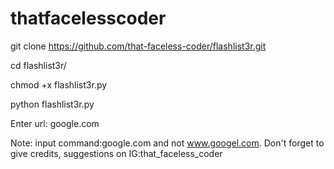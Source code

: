 # thatfacelesscoder

git clone https://github.com/that-faceless-coder/flashlist3r.git

cd flashlist3r/

chmod +x flashlist3r.py

python flashlist3r.py

Enter url: google.com

Note: input command:google.com and not www.googel.com.
Don't forget to give credits, suggestions on IG:that_faceless_coder

